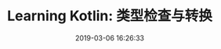 ---
title: 'Learning Kotlin: 类型检查与转换'
date: 2019-03-06 16:26:33
updated: 2019-03-06 16:26:33
tags: kotlin
categories: Kotlin
permalink: learning-kotlin-typecasts.html
---